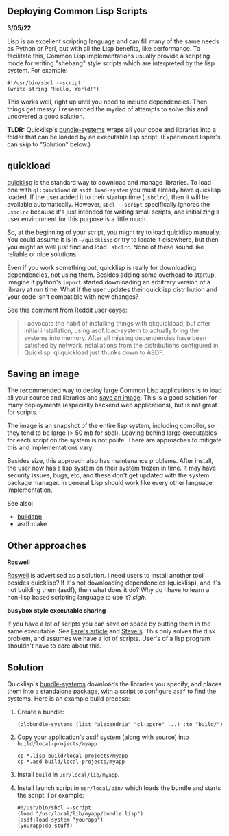Deploying Common Lisp Scripts
--------------------------
**3/05/22**

Lisp is an excellent scripting language and can fill many of the same needs as Python or Perl,
but with all the Lisp benefits, like performance.
To facilitate this, Common Lisp implementations usually provide a scripting mode 
for writing "shebang" style scripts which are interpreted
by the lisp system. For example:

    #!/usr/bin/sbcl --script
    (write-string "Hello, World!")

This works well, right up until you need to include dependencies. Then things get messy.
I researched the myriad of attempts to solve this and uncovered a good solution.

**TLDR:** Quicklisp's [bundle-systems][ql-bundle] wraps all your code and libraries into a folder that can be loaded by an executable lisp script. (Experienced lisper's can skip to "Solution" below.)

## quickload

[quicklisp][ql] is the standard way to download and manage libraries.
To load one with `ql:quickload` or `asdf:load-system` you must already have quicklisp loaded.
If the user added it to their startup time (`.sbclrc`), then it will be available automatically. 
However, `sbcl --script` specifically ignores the `.sbclrc` because it's just intended for writing small scripts,
and initializing a user environment for this purpose is a little much.

So, at the beginning of your script, you might try to load quicklisp manually.
You could assume it is in `~/quicklisp` or try to locate it elsewhere, but then 
you might as well just find and load `.sbclrc`.
None of these sound like reliable or nice solutions.

Even if you work something out,
quicklisp is really for downloading dependencies, not using them.
Besides adding some overhead to startup,
imagine if python's `import` started downloading an arbitrary version of a library at run time.
What if the user updates their quicklisp distribution and your code isn't compatible with new changes? 

See this comment from Reddit user [eayse][reddit]:

> I advocate the habit of installing things with ql:quickload, but after initial installation, using asdf:load-system to actually bring the systems into memory.
> After all missing dependencies have been satisfied by network installations from the distributions configured in Quicklisp, ql:quickload just thunks down to ASDF.


## Saving an image

The recommended way to deploy large Common Lisp applications is to load all your source and libraries and [save an image][save-image].
This is a good solution for many deployments (especially backend web applications),
but is not great for scripts. 

The image is an snapshot of the entire lisp system, including compiler, so they tend to be large (> 50 mb for sbcl).
Leaving behind large executables for each script on the system is not polite.
There are approaches to mitigate this and implementations vary.

Besides size, this approach also has  maintenance problems.
After install, the user now has a lisp system on their system frozen in time.
It may have security issues, bugs, etc, and these don't get updated with the system package manager.
In general Lisp should work like every other language implementation.

See also:

- [buildapp][buildapp]
- asdf:make

## Other approaches

**Roswell**

[Roswell][roswell] is advertised as a solution.
I need users to install another tool besides quicklisp? 
If it's not downloading dependencies (quicklisp), and it's not building them (asdf),
then what does it do? 
Why do I have to learn a non-lisp based scripting language to use it?
*sigh*.


**busybox style executable sharing**

If you have a lot of scripts you can save on space
by putting them in the same executable.
See [Fare's article][busybox] and [Steve's][small-cli].
This only solves the disk problem, and assumes we have a lot of scripts.
User's of a lisp program shouldn't have to care about this.

## Solution

Quicklisp's [bundle-systems][ql-bundle] downloads the libraries you specify,
and places them into a standalone package, with a script to configure `asdf` to find the systems.
Here is an example build process:

1. Create a bundle:

       (ql:bundle-systems (list "alexandria" "cl-ppcre" ...) :to "build/")

2. Copy your application's asdf system (along with source) into `build/local-projects/myapp`

       cp *.lisp build/local-projects/myapp
       cp *.asd build/local-projects/myapp

3. Install `build` in `usr/local/lib/myapp`.

4. Install launch script in `usr/local/bin/` which loads the bundle and starts the script.
   For example:

       #!/usr/bin/sbcl --script
       (load "/usr/local/lib/myapp/bundle.lisp")
       (asdf:load-system "yourapp")
       (yourapp:do-stuff)

[buildapp]: https://www.xach.com/lisp/buildapp/
[small-cli]: https://stevelosh.com/blog/2021/03/small-common-lisp-cli-programs/
[ql-bundle]: https://www.quicklisp.org/beta/bundles.html
[save-image]: https://lispcookbook.github.io/cl-cookbook/scripting.html
[reddit]: https://old.reddit.com/r/lisp/comments/iai2ab/repairing_asdf_package_storage/g1pnxdt/
[roswell]: https://roswell.github.io/Roswell-as-a-Scripting-Environment.html
[busybox]: https://fare.livejournal.com/184127.html
[ql]: https://www.quicklisp.org/beta/
